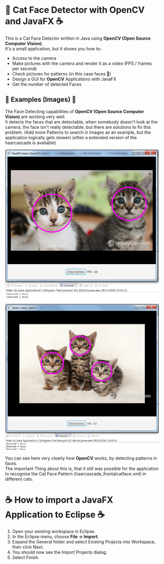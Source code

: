 # 👥 Cat Face Detector with OpenCV and JavaFX ☕️

This is a Cat Face Detector written in Java using **OpenCV (Open Source Computer Vision)**. </br>
It's a small application, but it shows you how to:</br>

- Access to the camera
- Make pictures with the camera and render it as a video (FPS / frames per second)
- Check pictures for patterns (in this case faces 👥)
- Design a GUI for **OpenCV** Applications with JavaFX
- Get the number of detected Faces

## 👥 Examples (Images) 👥

The Face Detecting capabilities of **OpenCV (Open Source Computer Vision)** are working very well.</br>
It detects the faces that are detectable, when somebody doesn't look at the camera, the face isn't really detectable, but there are solutions to fix this problem. (Add more Patterns to search in Images as an example, but the application logically gets slower) (often a extended version of the haarcascade is available)

![Example Image OpenCV Face Detection](Images/Example_Image.png)

![Example Image OpenCV Face Detection with different Faces](Images/Example_Image_different_cute_kittens.png)

You can see here very clearly how **OpenCV** works, by detecting patterns in faces.</br>
The important Thing about this is, that it still was possible for the application to recognise the Cat Face Pattern (haarcascade_frontalcatface.xml) in different cats.

# ☕️ How to import a JavaFX Application to Eclipse ☕️

1. Open your existing workspace in Eclipse.
2. In the Eclipse menu, choose **File -> Import**.
3. Expand the General folder and select Existing Projects into Workspace, then click Next.
4. You should now see the Import Projects dialog.
5. Select Finish.
